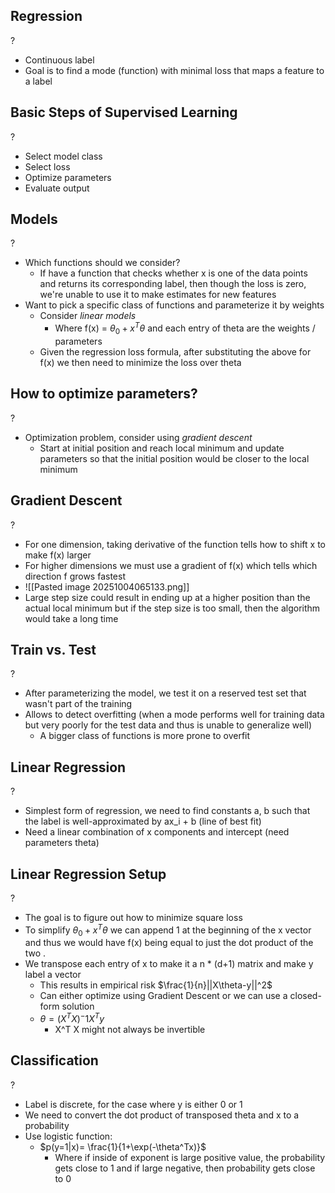 ## Regression
?
- Continuous label
- Goal is to find a mode (function) with minimal loss that maps a feature to a label

## Basic Steps of Supervised Learning
?
- Select model class
- Select loss
- Optimize parameters
- Evaluate output

## Models
?
- Which functions should we consider?
	- If have a function that checks whether x is one of the data points and returns its corresponding label, then though the loss is zero, we're unable to use it to make estimates for new features
- Want to pick a specific class of functions and parameterize it by weights
	- Consider *linear models*
		- Where f(x) = $\theta_{0}+x^T\theta$ and each entry of theta are the weights / parameters
	- Given the regression loss formula, after substituting the above for f(x) we then need to minimize the loss over theta

## How to optimize parameters?
?
- Optimization problem, consider using *gradient descent*
	- Start at initial position and reach local minimum and update parameters so that the initial position would be closer to the local minimum

## Gradient Descent
?
- For one dimension, taking derivative of the function tells how to shift x to make f(x) larger
- For higher dimensions we must use a gradient of f(x) which tells which direction f grows fastest
- ![[Pasted image 20251004065133.png]]
- Large step size could result in ending up at a higher position than the actual local minimum but if the step size is too small, then the algorithm would take a long time

## Train vs. Test
?
- After parameterizing the model, we test it on a reserved test set that wasn't part of the training
- Allows to detect overfitting (when a mode performs well for training data but very poorly for the test data and thus is unable to generalize well)
	- A bigger class of functions is more prone to overfit

## Linear Regression
?
- Simplest form of regression, we need to find constants a, b such that the label is well-approximated by ax_i + b (line of best fit)
- Need a linear combination of x components and intercept (need parameters theta)

## Linear Regression Setup
?
- The goal is to figure out how to minimize square loss 
- To simplify $\theta_{0} + x^T\theta$ we can append 1 at the beginning of the x vector and thus we would have f(x) being equal to just the dot product of the two
.
- We transpose each entry of x to make it a n \* (d+1) matrix and make y label a vector
	- This results in empirical risk $\frac{1}{n}||X\theta-y||^2$ 
	- Can either optimize using Gradient Descent or we can use a closed-form solution
	- $\theta = (X^TX)^-1X^Ty$
		- X^T X might not always be invertible

## Classification
?
- Label is discrete, for the case where y is either 0 or 1
- We need to convert the dot product of transposed theta and x to a probability
- Use logistic function:
	- $p(y=1|x)= \frac{1}{1+\exp(-\theta^Tx)}$
		- Where if inside of exponent is large positive value, the probability gets close to 1 and if large negative, then probability gets close to 0

